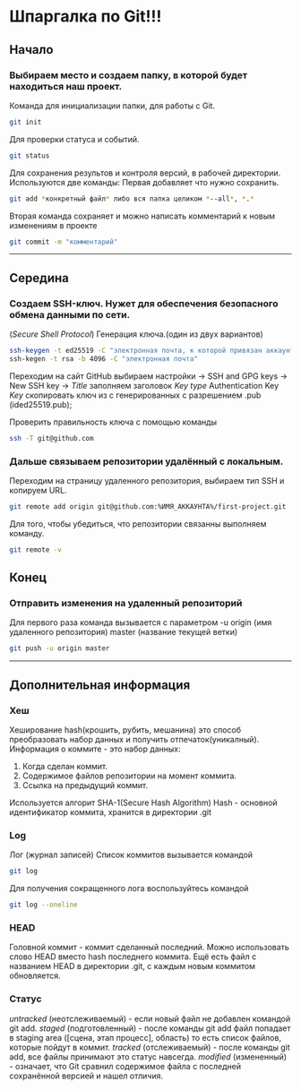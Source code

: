 # Шпаргалка по Git!!!

## Начало
### Выбираем место и создаем папку, в которой будет находиться наш проект.
Команда для инициализации папки, для работы с Git.
```bash
git init
```
Для проверки статуса и событий.
```bash
git status 
```
Для сохранения результов и контроля версий, в рабочей директории.
Используются две команды:
Первая добавляет что нужно сохранить.
```bash
git add *конкретный файл* либо вся папка целиком *--all*, *.*
```
Вторая команда сохраняет и можно написать комментарий к новым изменениям в проекте
```bash
git commit -m "комментарий"
```
-----
## Середина

### Создаем SSH-ключ. Нужет для обеспечения безопасного обмена данными по сети.
(_Secure Shell Protocol_)
Генерация ключа.(один из двух вариантов)

```bash
ssh-keygen -t ed25519 -C "электронная почта, к которой привязан аккаунт от GitHub"
ssh-kegen -t rsa -b 4096 -C "электронная почта"
```
Переходим на сайт GitHub выбираем настройки -> SSH and GPG keys -> New SSH key ->
*Title* заполняем заголовок
*Key type* Authentication Key
*Key* скопировать ключ из с генерированных с разрешением .pub (ided25519.pub);

Проверить правильность ключа с помощью команды
```bash
ssh -T git@github.com 
```
### Дальше связываем репозитории удалённый с локальным.
Переходим на страницу удаленного репозитория, выбираем тип SSH и копируем URL.
```bash
git remote add origin git@github.com:%ИМЯ_АККАУНТА%/first-project.git
```
Для того, чтобы убедиться, что репозитории связанны выполняем команду.
```bash
git remote -v
```
## Конец

### Отправить изменения на удаленный репозиторий 
Для первого раза команда вызывается с параметром -u origin (имя удаленного репозитория) master (название текущей ветки)
```bash
git push -u origin master
```

------
## Дополнительная информация 
### Хеш
Хеширование hash(крошить, рубить, мешанина) это способ преобразовать набор данных и получить отпечаток(уникалный).
Информация о коммите - это набор данных:
1. Когда сделан коммит.
2. Содержимое файлов репозитории на момент коммита.
3. Ссылка на предыдущий коммит.

Используется алгорит SHA-1(Secure Hash Algorithm)
Hash - основной идентификатор коммита, хранится в директории .git

### Log

Лог (журнал записей)
Список коммитов вызывается командой
```bash
git log 
```
Для получения сокращенного лога воспользуйтесь командой
```bash
git log --oneline
```

### HEAD

Головной коммит - коммит сделанный последний.
Можно использовать слово HEAD вместо hash последнего коммита.
Ещё есть файл с названием HEAD в директории .git, с каждым новым коммитом обновляется.

### Статус

*untracked* (неотслеживаемый) - если новый файл не добавлен командой git add.
*staged* (подготовленный) - после команды git add файл попадает в staging area ([сцена, этап процесс], область)
то есть список файлов, которые пойдут в коммит.
*tracked* (отслеживаемый) - после команды git add, все файлы принимают это статус навсегда.
*modified* (измененный) - означает, что Git сравнил содержимое файла с последней сохранённой версией и нашел отличия.

